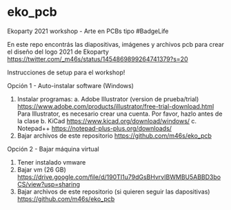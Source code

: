 # eko_pcb
Ekoparty 2021 workshop - Arte en PCBs tipo #BadgeLife

En este repo encontrás las diapositivas, imágenes y archivos pcb para crear el diseño del logo 2021 de Ekoparty https://twitter.com/_m46s/status/1454869899264741379?s=20

Instrucciones de setup para el workshop!

Opción 1 - Auto-instalar software (Windows)
1. Instalar programas:
  a. Adobe Illustrator (version de prueba/trial) https://www.adobe.com/products/illustrator/free-trial-download.html
    Para Illustrator, es necesario crear una cuenta. Por favor, hazlo antes de la clase
  b. KiCad https://www.kicad.org/download/windows/
  c. Notepad++ https://notepad-plus-plus.org/downloads/
2. Bajar archivos de este repositorio https://github.com/m46s/eko_pcb

Opción 2 - Bajar máquina virtual
1. Tener instalado vmware
2. Bajar vm (26 GB) https://drive.google.com/file/d/190TI1u79dGsBHvrvIBWMBU5ABBD3boCS/view?usp=sharing
3. Bajar archivos de este repositorio (si quieren seguir las dapositivas) https://github.com/m46s/eko_pcb
